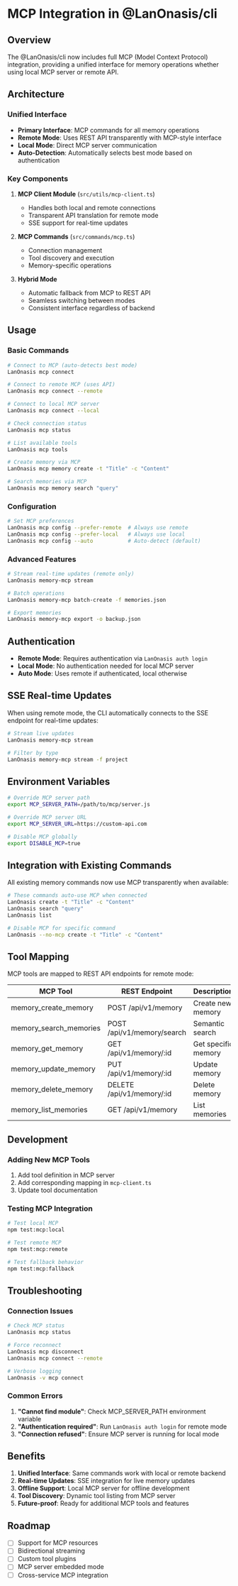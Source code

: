 # MCP Integration in @LanOnasis/cli

## Overview

The @LanOnasis/cli now includes full MCP (Model Context Protocol) integration, providing a unified interface for memory operations whether using local MCP server or remote API.

## Architecture

### Unified Interface
- **Primary Interface**: MCP commands for all memory operations
- **Remote Mode**: Uses REST API transparently with MCP-style interface
- **Local Mode**: Direct MCP server communication
- **Auto-Detection**: Automatically selects best mode based on authentication

### Key Components

1. **MCP Client Module** (`src/utils/mcp-client.ts`)
   - Handles both local and remote connections
   - Transparent API translation for remote mode
   - SSE support for real-time updates

2. **MCP Commands** (`src/commands/mcp.ts`)
   - Connection management
   - Tool discovery and execution
   - Memory-specific operations

3. **Hybrid Mode**
   - Automatic fallback from MCP to REST API
   - Seamless switching between modes
   - Consistent interface regardless of backend

## Usage

### Basic Commands

```bash
# Connect to MCP (auto-detects best mode)
LanOnasis mcp connect

# Connect to remote MCP (uses API)
LanOnasis mcp connect --remote

# Connect to local MCP server
LanOnasis mcp connect --local

# Check connection status
LanOnasis mcp status

# List available tools
LanOnasis mcp tools

# Create memory via MCP
LanOnasis mcp memory create -t "Title" -c "Content"

# Search memories via MCP
LanOnasis mcp memory search "query"
```

### Configuration

```bash
# Set MCP preferences
LanOnasis mcp config --prefer-remote  # Always use remote
LanOnasis mcp config --prefer-local   # Always use local
LanOnasis mcp config --auto           # Auto-detect (default)
```

### Advanced Features

```bash
# Stream real-time updates (remote only)
LanOnasis memory-mcp stream

# Batch operations
LanOnasis memory-mcp batch-create -f memories.json

# Export memories
LanOnasis memory-mcp export -o backup.json
```

## Authentication

- **Remote Mode**: Requires authentication via `LanOnasis auth login`
- **Local Mode**: No authentication needed for local MCP server
- **Auto Mode**: Uses remote if authenticated, local otherwise

## SSE Real-time Updates

When using remote mode, the CLI automatically connects to the SSE endpoint for real-time updates:

```bash
# Stream live updates
LanOnasis memory-mcp stream

# Filter by type
LanOnasis memory-mcp stream -f project
```

## Environment Variables

```bash
# Override MCP server path
export MCP_SERVER_PATH=/path/to/mcp/server.js

# Override MCP server URL
export MCP_SERVER_URL=https://custom-api.com

# Disable MCP globally
export DISABLE_MCP=true
```

## Integration with Existing Commands

All existing memory commands now use MCP transparently when available:

```bash
# These commands auto-use MCP when connected
LanOnasis create -t "Title" -c "Content"
LanOnasis search "query"
LanOnasis list

# Disable MCP for specific command
LanOnasis --no-mcp create -t "Title" -c "Content"
```

## Tool Mapping

MCP tools are mapped to REST API endpoints for remote mode:

| MCP Tool | REST Endpoint | Description |
|----------|---------------|-------------|
| memory_create_memory | POST /api/v1/memory | Create new memory |
| memory_search_memories | POST /api/v1/memory/search | Semantic search |
| memory_get_memory | GET /api/v1/memory/:id | Get specific memory |
| memory_update_memory | PUT /api/v1/memory/:id | Update memory |
| memory_delete_memory | DELETE /api/v1/memory/:id | Delete memory |
| memory_list_memories | GET /api/v1/memory | List memories |

## Development

### Adding New MCP Tools

1. Add tool definition in MCP server
2. Add corresponding mapping in `mcp-client.ts`
3. Update tool documentation

### Testing MCP Integration

```bash
# Test local MCP
npm test:mcp:local

# Test remote MCP
npm test:mcp:remote

# Test fallback behavior
npm test:mcp:fallback
```

## Troubleshooting

### Connection Issues

```bash
# Check MCP status
LanOnasis mcp status

# Force reconnect
LanOnasis mcp disconnect
LanOnasis mcp connect --remote

# Verbose logging
LanOnasis -v mcp connect
```

### Common Errors

1. **"Cannot find module"**: Check MCP_SERVER_PATH environment variable
2. **"Authentication required"**: Run `LanOnasis auth login` for remote mode
3. **"Connection refused"**: Ensure MCP server is running for local mode

## Benefits

1. **Unified Interface**: Same commands work with local or remote backend
2. **Real-time Updates**: SSE integration for live memory updates
3. **Offline Support**: Local MCP server for offline development
4. **Tool Discovery**: Dynamic tool listing from MCP server
5. **Future-proof**: Ready for additional MCP tools and features

## Roadmap

- [ ] Support for MCP resources
- [ ] Bidirectional streaming
- [ ] Custom tool plugins
- [ ] MCP server embedded mode
- [ ] Cross-service MCP integration